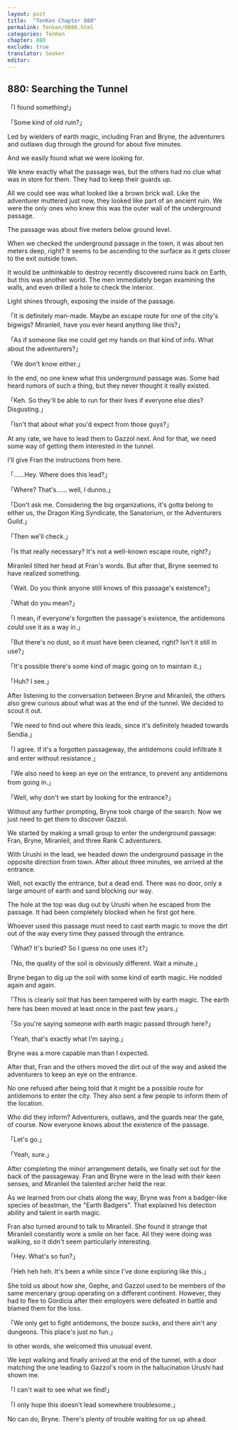 ```yaml
---
layout: post
title:  "TenKen Chapter 880"
permalink: Tenken/0880.html
categories: TenKen
chapter: 880
exclude: true
translator: Seeker
editor: 
---
```

<h2>880: Searching the Tunnel</h2>

「I found something!」

「Some kind of old ruin?」

 Led by wielders of earth magic, including Fran and Bryne, the adventurers and outlaws dug through the ground for about five minutes.

 And we easily found what we were looking for.

 We knew exactly what the passage was, but the others had no clue what was in store for them. They had to keep their guards up.

 All we could see was what looked like a brown brick wall. Like the adventurer muttered just now, they looked like part of an ancient ruin. We were the only ones who knew this was the outer wall of the underground passage.

 The passage was about five meters below ground level.

 When we checked the underground passage in the town, it was about ten meters deep, right? It seems to be ascending to the surface as it gets closer to the exit outside town.

 It would be unthinkable to destroy recently discovered ruins back on Earth, but this was another world. The men immediately began examining the walls, and even drilled a hole to check the interior.

 Light shines through, exposing the inside of the passage.

「It is definitely man-made. Maybe an escape route for one of the city's bigwigs? Miranleil, have you ever heard anything like this?」

「As if someone like me could get my hands on that kind of info. What about the adventurers?」

「We don't know either.」

 In the end, no one knew what this underground passage was. Some had heard rumors of such a thing, but they never thought it really existed.

「Keh. So they'll be able to run for their lives if everyone else dies? Disgusting.」

「Isn't that about what you'd expect from those guys?」

 At any rate, we have to lead them to Gazzol next. And for that, we need some way of getting them interested in the tunnel.

 I'll give Fran the instructions from here.

「……Hey. Where does this lead?」

「Where? That's…… well, I dunno.」

「Don't ask me. Considering the big organizations, it's gotta belong to either us, the Dragon King Syndicate, the Sanatorium, or the Adventurers Guild.」

「Then we'll check.」

「Is that really necessary? It's not a well-known escape route, right?」

 Miranleil tilted her head at Fran's words. But after that, Bryne seemed to have realized something.

「Wait. Do you think anyone still knows of this passage's existence?」

「What do you mean?」

「I mean, if everyone's forgotten the passage's existence, the antidemons could use it as a way in.」

「But there's no dust, so it must have been cleaned, right? Isn't it still in use?」

「It's possible there's some kind of magic going on to maintain it.」

「Huh? I see.」

 After listening to the conversation between Bryne and Miranleil, the others also grew curious about what was at the end of the tunnel. We decided to scout it out.

「We need to find out where this leads, since it's definitely headed towards Sendia.」

「I agree. If it's a forgotten passageway, the antidemons could infiltrate it and enter without resistance.」

「We also need to keep an eye on the entrance, to prevent any antidemons from going in.」

「Well, why don't we start by looking for the entrance?」

 Without any further prompting, Bryne took charge of the search. Now we just need to get them to discover Gazzol.

 We started by making a small group to enter the underground passage: Fran, Bryne, Miranleil, and three Rank C adventurers.

 With Urushi in the lead, we headed down the underground passage in the opposite direction from town. After about three minutes, we arrived at the entrance.

 Well, not exactly the entrance, but a dead end. There was no door, only a large amount of earth and sand blocking our way.

 The hole at the top was dug out by Urushi when he escaped from the passage. It had been completely blocked when he first got here.

 Whoever used this passage must need to cast earth magic to move the dirt out of the way every time they passed through the entrance.

「What? It's buried? So I guess no one uses it?」

「No, the quality of the soil is obviously different. Wait a minute.」

 Bryne began to dig up the soil with some kind of earth magic. He nodded again and again.

「This is clearly soil that has been tampered with by earth magic. The earth here has been moved at least once in the past few years.」

「So you're saying someone with earth magic passed through here?」

「Yeah, that's exactly what I'm saying.」

 Bryne was a more capable man than I expected.

 After that, Fran and the others moved the dirt out of the way and asked the adventurers to keep an eye on the entrance.

 No one refused after being told that it might be a possible route for antidemons to enter the city. They also sent a few people to inform them of the location.

 Who did they inform? Adventurers, outlaws, and the guards near the gate, of course. Now everyone knows about the existence of the passage.

「Let's go.」

「Yeah, sure.」

 After completing the minor arrangement details, we finally set out for the back of the passageway. Fran and Bryne were in the lead with their keen senses, and Miranleil the talented archer held the rear.

 As we learned from our chats along the way, Bryne was from a badger-like species of beastman, the "Earth Badgers". That explained his detection ability and talent in earth magic.

 Fran also turned around to talk to Miranleil. She found it strange that Miranleil constantly wore a smile on her face. All they were doing was walking, so it didn't seem particularly interesting.

「Hey. What's so fun?」

「Heh heh heh. It's been a while since I've done exploring like this.」

 She told us about how she, Gephe, and Gazzol used to be members of the same mercenary group operating on a different continent. However, they had to flee to Gordicia after their employers were defeated in battle and blamed them for the loss.

「We only get to fight antidemons, the booze sucks, and there ain't any dungeons. This place's just no fun.」

 In other words, she welcomed this unusual event.

 We kept walking and finally arrived at the end of the tunnel, with a door matching the one leading to Gazzol's room in the hallucination Urushi had shown me.

「I can't wait to see what we find!」

「I only hope this doesn't lead somewhere troublesome.」

 No can do, Bryne. There's plenty of trouble waiting for us up ahead.



